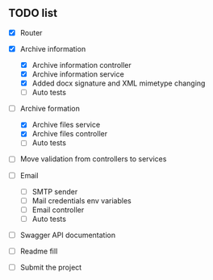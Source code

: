 ## TODO list

- [x] Router

- [x] Archive information
    - [x] Archive information controller
    - [x] Archive information service
    - [x] Added docx signature and XML mimetype changing
    - [ ] Auto tests
    
- [ ] Archive formation 
    - [x] Archive files service 
    - [x] Archive files controller
    - [ ] Auto tests

- [ ] Move validation from controllers to services

- [ ] Email 
    - [ ] SMTP sender
    - [ ] Mail credentials env variables
    - [ ] Email controller
    - [ ] Auto tests

- [ ] Swagger API documentation
- [ ] Readme fill
- [ ] Submit the project